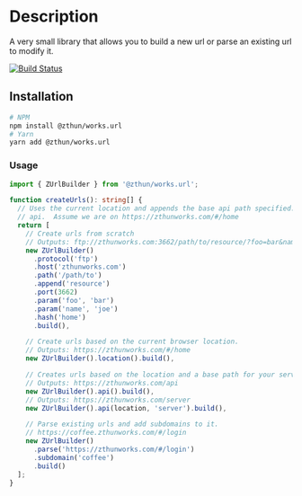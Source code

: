 # Description

A very small library that allows you to build a new url or parse an existing url to modify it.

[![Build Status](https://travis-ci.com/zthun/works.svg?branch=master)](https://travis-ci.com/zthun/works)

## Installation

```sh
# NPM
npm install @zthun/works.url
# Yarn
yarn add @zthun/works.url
```

### Usage

```ts
import { ZUrlBuilder } from '@zthun/works.url';

function createUrls(): string[] {
  // Uses the current location and appends the base api path specified.  The default is
  // api.  Assume we are on https://zthunworks.com/#/home
  return [
    // Create urls from scratch
    // Outputs: ftp://zthunworks.com:3662/path/to/resource/?foo=bar&name=joe/#/home
    new ZUrlBuilder()
      .protocol('ftp')
      .host('zthunworks.com')
      .path('/path/to')
      .append('resource')
      .port(3662)
      .param('foo', 'bar')
      .param('name', 'joe')
      .hash('home')
      .build(),

    // Create urls based on the current browser location.
    // Outputs: https://zthunworks.com/#/home
    new ZUrlBuilder().location().build(),

    // Creates urls based on the location and a base path for your server api
    // Outputs: https://zthunworks.com/api
    new ZUrlBuilder().api().build(),
    // Outputs: https://zthunworks.com/server
    new ZUrlBuilder().api(location, 'server').build(),

    // Parse existing urls and add subdomains to it.
    // https://coffee.zthunworks.com/#/login
    new ZUrlBuilder()
      .parse('https://zthunworks.com/#/login')
      .subdomain('coffee')
      .build()
  ];
}
```
